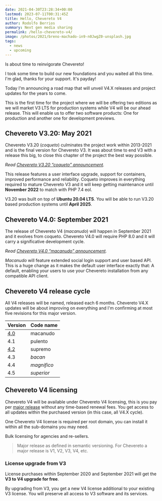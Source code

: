```yaml
---
date: 2021-04-30T23:28:34+00:00
lastmod: 2023-07-11T00:31:45Z
title: Hello, Chevereto V4
author: Rodolfo Berrios
summary: Next gen media sharing
permalink: /hello-chevereto-v4/
image: /photos/2021/breno-machado-in9-n0JwgZ0-unsplash.jpg
tags:
  - news
  - upcoming
---
```

Is about time to reinvigorate Chevereto!

I took some time to build our new foundations and you waited all this time. I'm glad, thanks for your support. It's payday!

Today I'm announcing a road map that will unveil V4.X releases and project updates for the years to come.

This is the first time for the project where we will be offering two editions as we will market V3 LTS for production systems while V4 will be our ahead release. This will enable us to offer two software products: One for production and another one for development previews.

## Chevereto V3.20: May 2021

Chevereto V3.20 (*coqueto*) culminates the project work within 2013-2021 and is the final version for Chevereto V3. It was about time to end V3 with a release this big, to close this chapter of the project the best way possible.

_Read [Chevereto V3.20 &#8220;coqueto&#8221; announcement](https://chevereto.com/community/threads/chevereto-v3-20-coqueto-announcement.13132/)._

This release features a user interface upgrade, support for containers, improved performance and reliability. Coqueto improves in everything required to mature Chevereto V3 and it will keep getting maintenance until **November 2022** to match with PHP 7.4 eol.

V3.20 was built on top of **Ubuntu 20.04 LTS**. You will be able to run V3.20 based production systems until **April 2025**.

## Chevereto V4.0: September 2021

The release of Chevereto V4 (*macanudo*) will happen in September 2021 and it evolves from coqueto. Chevereto V4.0 will require PHP 8.0 and it will carry a significative development cycle.

_Read [Chevereto V4.0 &#8220;macanudo&#8221; announcement](https://chevereto.com/community/threads/chevereto-v4-0-macanudo-announcement.13188/)._

*Macanudo* will feature extended social login support and user based API. This is a huge change as it makes the default user interface exactly that: A default, enabling your users to use your Chevereto installation from any compatible API client.

## Chevereto V4 release cycle

All V4 releases will be named, released each 6 months. Chevereto V4.X updates will be about improving on everything and I'm confirming at most five revisions for this major version.

| Version                                                                                    | Code name   |
| ------------------------------------------------------------------------------------------ | ----------- |
| [4.0](https://chevereto.com/community/threads/chevereto-v4-0-macanudo-announcement.13188/) | macanudo    |
| 4.1                                                                                        | pulento     |
| [4.2](https://chevereto.com/community/threads/chevereto-v4-1-supremo-announcement.13221/)  | supremo     |
| 4.3                                                                                        | *bacan*     |
| 4.4                                                                                        | *magnifico* |
| 4.5                                                                                        | *superior*  |

## Chevereto V4 licensing

Chevereto V4 will be available under Chevereto V4 licensing, this is you pay per [major release](https://semver.org/) without any time-based renewal fees. You get access to all updates within the purchased version (in this case, all V4.X cycle).

One Chevereto V4 license is required per root domain, you can install it within all the sub-domains you may need.

Bulk licensing for agencies and re-sellers.

> Major release as defined in semantic versioning. For Chevereto a major release is V1, V2, V3, V4, etc.

### License upgrade from V3

License purchases within September 2020 and September 2021 will get the **V3 to V4 upgrade for free**.

By upgrading from V3, you get a new V4 license additional to your existing V3 license. You will preserve all access to V3 software and its services.
